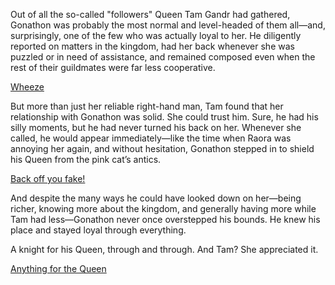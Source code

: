 <!-- title: Safe Journey -->
<!-- relationship: Protector -->

Out of all the so-called "followers" Queen Tam Gandr had gathered, Gonathon was probably the most normal and level-headed of them all—and, surprisingly, one of the few who was actually loyal to her. He diligently reported on matters in the kingdom, had her back whenever she was puzzled or in need of assistance, and remained composed even when the rest of their guildmates were far less cooperative.

[Wheeze](#embed:https://www.youtube.com/live/JcRcTRedS_8?feature=shared&t=6523)

But more than just her reliable right-hand man, Tam found that her relationship with Gonathon was solid. She could trust him. Sure, he had his silly moments, but he had never turned his back on her. Whenever she called, he would appear immediately—like the time when Raora was annoying her again, and without hesitation, Gonathon stepped in to shield his Queen from the pink cat’s antics.

[Back off you fake!](#embed:https://www.youtube.com/live/JcRcTRedS_8?feature=shared&t=6151)

And despite the many ways he could have looked down on her—being richer, knowing more about the kingdom, and generally having more while Tam had less—Gonathon never once overstepped his bounds. He knew his place and stayed loyal through everything.

A knight for his Queen, through and through. And Tam? She appreciated it.

[Anything for the Queen](#embed:https://www.youtube.com/live/JcRcTRedS_8?feature=shared&t=7876)
